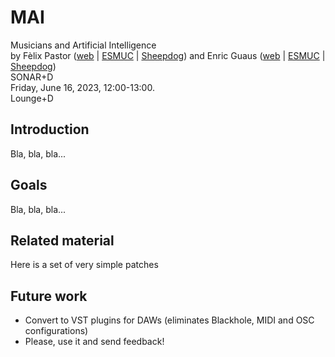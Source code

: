 # MAI
Musicians and Artificial Intelligence  
by Fèlix Pastor ([web](https://felixpastor.wordpress.com/) | [ESMUC](https://www.esmuc.cat/) | [Sheepdog](http://sheepdog.es/)) and Enric Guaus ([web](https://enricguaus.wordpress.com/) | [ESMUC](https://www.esmuc.cat/) | [Sheepdog](http://sheepdog.es/))  
SONAR+D  
Friday, June 16, 2023, 12:00-13:00.  
Lounge+D

## Introduction
Bla, bla, bla...

## Goals
Bla, bla, bla...

## Related material

Here is a set of very simple patches

## Future work

* Convert to VST plugins for DAWs (eliminates Blackhole, MIDI and OSC configurations)
* Please, use it and send feedback!